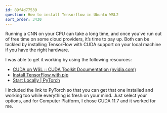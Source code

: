 ```yaml
---
id: 89f4d77539
question: How to install Tensorflow in Ubuntu WSL2
sort_order: 3430
---
```


Running a CNN on your CPU can take a long time, and once you’ve run out of free time on some cloud providers, it’s time to pay up. Both can be tackled by installing TensorFlow with CUDA support on your local machine if you have the right hardware.

I was able to get it working by using the following resources:

- [CUDA on WSL :: CUDA Toolkit Documentation (nvidia.com)](https://docs.nvidia.com/cuda/wsl-user-guide/index.html)
- [Install TensorFlow with pip](https://www.tensorflow.org/install/pip#windows-wsl2)
- [Start Locally | PyTorch](https://pytorch.org/get-started/locally/)

I included the link to PyTorch so that you can get that one installed and working too while everything is fresh on your mind. Just select your options, and for Computer Platform, I chose CUDA 11.7 and it worked for me.